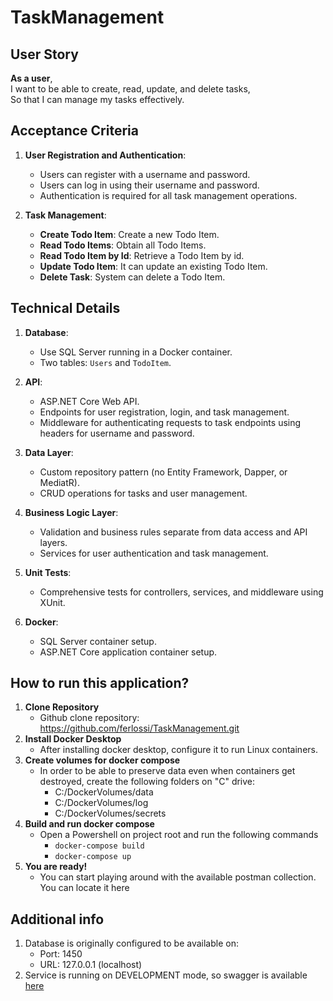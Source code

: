 # TaskManagement

## User Story

**As a user**,  
I want to be able to create, read, update, and delete tasks,  
So that I can manage my tasks effectively.

## Acceptance Criteria

1. **User Registration and Authentication**:
   - Users can register with a username and password.
   - Users can log in using their username and password.
   - Authentication is required for all task management operations.

2. **Task Management**:
   - **Create Todo Item**: Create a new Todo Item.
   - **Read Todo Items**: Obtain all Todo Items.
   - **Read Todo Item by Id**: Retrieve a Todo Item by id.
   - **Update Todo Item**: It can update an existing Todo Item.
   - **Delete Task**: System can delete a Todo Item.

## Technical Details

1. **Database**:
   - Use SQL Server running in a Docker container.
   - Two tables: `Users` and `TodoItem`.

2. **API**:
   - ASP.NET Core Web API.
   - Endpoints for user registration, login, and task management.
   - Middleware for authenticating requests to task endpoints using headers for username and password.

3. **Data Layer**:
   - Custom repository pattern (no Entity Framework, Dapper, or MediatR).
   - CRUD operations for tasks and user management.

4. **Business Logic Layer**:
   - Validation and business rules separate from data access and API layers.
   - Services for user authentication and task management.

5. **Unit Tests**:
   - Comprehensive tests for controllers, services, and middleware using XUnit.

6. **Docker**:
   - SQL Server container setup.
   - ASP.NET Core application container setup.

## How to run this application?

1. **Clone Repository**
    - Github clone repository: https://github.com/ferlossi/TaskManagement.git
2. **Install Docker Desktop**
    - After installing docker desktop, configure it to run Linux containers.
3. **Create volumes for docker compose**
    - In order to be able to preserve data even when containers get destroyed, create the following folders on "C" drive:
      -  C:/DockerVolumes/data
      -  C:/DockerVolumes/log
      -  C:/DockerVolumes/secrets
4. **Build and run docker compose**
    - Open a Powershell on project root and run the following commands
      - `docker-compose build `
      - `docker-compose up `
5. **You are ready!**
    - You can start playing around with the available postman collection. You can locate it here

## Additional info ##
1. Database is originally configured to be available on:
    - Port: 1450
    - URL: 127.0.0.1 (localhost)
2. Service is running on DEVELOPMENT mode, so swagger is available [here](http://localhost:1540/swagger/index.html)